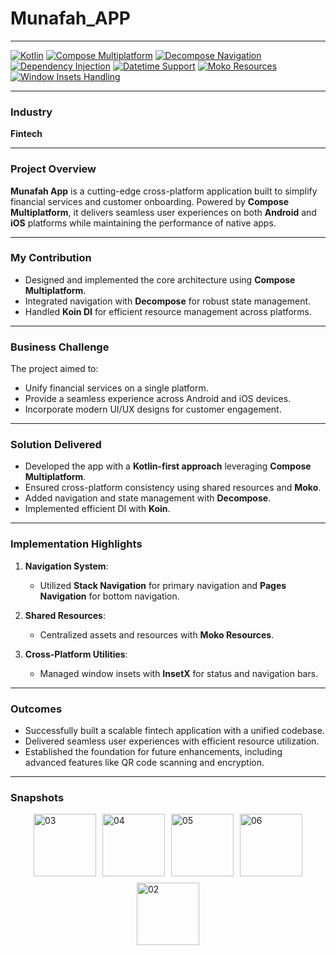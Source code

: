 # Munafah_APP
---

[![Kotlin](https://img.shields.io/badge/Built%20with-Kotlin-orange)](https://kotlinlang.org/) [![Compose Multiplatform](https://img.shields.io/badge/Compose-Multiplatform-blue)](https://github.com/JetBrains/compose-jb) [![Decompose Navigation](https://img.shields.io/badge/State%20Management-Decompose-brightgreen)](https://arkivanov.github.io/Decompose/) [![Dependency Injection](https://img.shields.io/badge/DI-Koin-purple)](https://insert-koin.io/) [![Datetime Support](https://img.shields.io/badge/Datetime-Kotlinx-green)](https://github.com/Kotlin/kotlinx-datetime) [![Moko Resources](https://img.shields.io/badge/Resources-Moko-blueviolet)](https://github.com/icerockdev/moko-resources) [![Window Insets Handling](https://img.shields.io/badge/Insets-InsetX-yellow)](https://github.com/arkivanov/InsetX)  

---

### Industry  
**Fintech**

---

### Project Overview  
**Munafah App** is a cutting-edge cross-platform application built to simplify financial services and customer onboarding. Powered by **Compose Multiplatform**, it delivers seamless user experiences on both **Android** and **iOS** platforms while maintaining the performance of native apps.

---

### My Contribution  
- Designed and implemented the core architecture using **Compose Multiplatform**.  
- Integrated navigation with **Decompose** for robust state management.  
- Handled **Koin DI** for efficient resource management across platforms.

---

### Business Challenge  
The project aimed to:  
- Unify financial services on a single platform.  
- Provide a seamless experience across Android and iOS devices.  
- Incorporate modern UI/UX designs for customer engagement.  

---

### Solution Delivered  
- Developed the app with a **Kotlin-first approach** leveraging **Compose Multiplatform**.  
- Ensured cross-platform consistency using shared resources and **Moko**.  
- Added navigation and state management with **Decompose**.  
- Implemented efficient DI with **Koin**.

---

### Implementation Highlights  
1. **Navigation System**:  
   - Utilized **Stack Navigation** for primary navigation and **Pages Navigation** for bottom navigation.

2. **Shared Resources**:  
   - Centralized assets and resources with **Moko Resources**.  

3. **Cross-Platform Utilities**:  
   - Managed window insets with **InsetX** for status and navigation bars.  

---

### Outcomes  
- Successfully built a scalable fintech application with a unified codebase.  
- Delivered seamless user experiences with efficient resource utilization.  
- Established the foundation for future enhancements, including advanced features like QR code scanning and encryption.  

---

### Snapshots  

<div style="display: flex; flex-wrap: wrap; gap: 10px; justify-content: center;">
  <img src="https://github.com/user-attachments/assets/0e6d7866-0f29-44c3-8d92-a95657034f21" alt="03" style="width: 100px; height: auto;">
  <img src="https://github.com/user-attachments/assets/e0758c0a-0b92-4bc0-abff-a365742a1908" alt="04" style="width: 100px; height: auto;">
  <img src="https://github.com/user-attachments/assets/2f68b396-d62a-4fd3-9b5a-20a882a09e10" alt="05" style="width: 100px; height: auto;">
  
  <img src="https://github.com/user-attachments/assets/2db81a6a-da04-4a3c-afda-a70b065a17a8" alt="06" style="width: 100px; height: auto;">
  <img src="https://github.com/user-attachments/assets/208da34a-cca6-447c-873a-f3ffe6703a54" alt="02" style="width: 100px; height: auto;">
</div>


